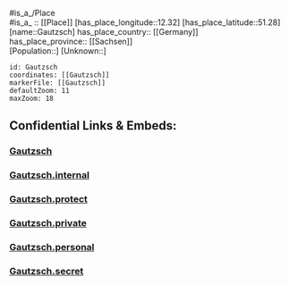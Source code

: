 ﻿---
location: [51.28,12.32] 
mapzoom: [7,12] 
mapmarker: city 
type: City
tags:
- geo/City


SpocWebEntityId: 30375
isDeleted: false
confidential: public

---
#is_a_/Place  
#is_a_ :: [[Place]] 
[has_place_longitude::12.32] 
[has_place_latitude::51.28] 
[name::Gautzsch] 
has_place_country:: [[Germany]]  
has_place_province:: [[Sachsen]]  
[Population::] 
[Unknown::] 


```leaflet
id: Gautzsch
coordinates: [[Gautzsch]] 
markerFile: [[Gautzsch]] 
defaultZoom: 11 
maxZoom: 18
```


## Confidential Links & Embeds: 

### [Gautzsch](/_public/Earth/Continent/Europe/Europe~Central/Germany/Germany~East/Sachsen/counties~Sachsen/Leipzig-City/City/Gautzsch.md) 

### [Gautzsch.internal](/_internal/Earth/Continent/Europe/Europe~Central/Germany/Germany~East/Sachsen/counties~Sachsen/Leipzig-City/City/Gautzsch.internal.md) 

### [Gautzsch.protect](/_protect/Earth/Continent/Europe/Europe~Central/Germany/Germany~East/Sachsen/counties~Sachsen/Leipzig-City/City/Gautzsch.protect.md) 

### [Gautzsch.private](/_private/Earth/Continent/Europe/Europe~Central/Germany/Germany~East/Sachsen/counties~Sachsen/Leipzig-City/City/Gautzsch.private.md) 

### [Gautzsch.personal](/_personal/Earth/Continent/Europe/Europe~Central/Germany/Germany~East/Sachsen/counties~Sachsen/Leipzig-City/City/Gautzsch.personal.md) 

### [Gautzsch.secret](/_secret/Earth/Continent/Europe/Europe~Central/Germany/Germany~East/Sachsen/counties~Sachsen/Leipzig-City/City/Gautzsch.secret.md) 
